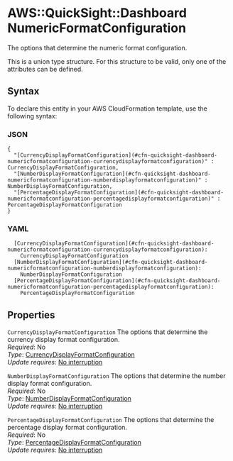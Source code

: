 # AWS::QuickSight::Dashboard NumericFormatConfiguration<a name="aws-properties-quicksight-dashboard-numericformatconfiguration"></a>

The options that determine the numeric format configuration\.

This is a union type structure\. For this structure to be valid, only one of the attributes can be defined\.

## Syntax<a name="aws-properties-quicksight-dashboard-numericformatconfiguration-syntax"></a>

To declare this entity in your AWS CloudFormation template, use the following syntax:

### JSON<a name="aws-properties-quicksight-dashboard-numericformatconfiguration-syntax.json"></a>

```
{
  "[CurrencyDisplayFormatConfiguration](#cfn-quicksight-dashboard-numericformatconfiguration-currencydisplayformatconfiguration)" : CurrencyDisplayFormatConfiguration,
  "[NumberDisplayFormatConfiguration](#cfn-quicksight-dashboard-numericformatconfiguration-numberdisplayformatconfiguration)" : NumberDisplayFormatConfiguration,
  "[PercentageDisplayFormatConfiguration](#cfn-quicksight-dashboard-numericformatconfiguration-percentagedisplayformatconfiguration)" : PercentageDisplayFormatConfiguration
}
```

### YAML<a name="aws-properties-quicksight-dashboard-numericformatconfiguration-syntax.yaml"></a>

```
  [CurrencyDisplayFormatConfiguration](#cfn-quicksight-dashboard-numericformatconfiguration-currencydisplayformatconfiguration):
    CurrencyDisplayFormatConfiguration
  [NumberDisplayFormatConfiguration](#cfn-quicksight-dashboard-numericformatconfiguration-numberdisplayformatconfiguration):
    NumberDisplayFormatConfiguration
  [PercentageDisplayFormatConfiguration](#cfn-quicksight-dashboard-numericformatconfiguration-percentagedisplayformatconfiguration):
    PercentageDisplayFormatConfiguration
```

## Properties<a name="aws-properties-quicksight-dashboard-numericformatconfiguration-properties"></a>

`CurrencyDisplayFormatConfiguration` <a name="cfn-quicksight-dashboard-numericformatconfiguration-currencydisplayformatconfiguration"></a>
The options that determine the currency display format configuration\.  
_Required_: No  
_Type_: [CurrencyDisplayFormatConfiguration](aws-properties-quicksight-dashboard-currencydisplayformatconfiguration.md)  
_Update requires_: [No interruption](https://docs.aws.amazon.com/AWSCloudFormation/latest/UserGuide/using-cfn-updating-stacks-update-behaviors.html#update-no-interrupt)

`NumberDisplayFormatConfiguration` <a name="cfn-quicksight-dashboard-numericformatconfiguration-numberdisplayformatconfiguration"></a>
The options that determine the number display format configuration\.  
_Required_: No  
_Type_: [NumberDisplayFormatConfiguration](aws-properties-quicksight-dashboard-numberdisplayformatconfiguration.md)  
_Update requires_: [No interruption](https://docs.aws.amazon.com/AWSCloudFormation/latest/UserGuide/using-cfn-updating-stacks-update-behaviors.html#update-no-interrupt)

`PercentageDisplayFormatConfiguration` <a name="cfn-quicksight-dashboard-numericformatconfiguration-percentagedisplayformatconfiguration"></a>
The options that determine the percentage display format configuration\.  
_Required_: No  
_Type_: [PercentageDisplayFormatConfiguration](aws-properties-quicksight-dashboard-percentagedisplayformatconfiguration.md)  
_Update requires_: [No interruption](https://docs.aws.amazon.com/AWSCloudFormation/latest/UserGuide/using-cfn-updating-stacks-update-behaviors.html#update-no-interrupt)
